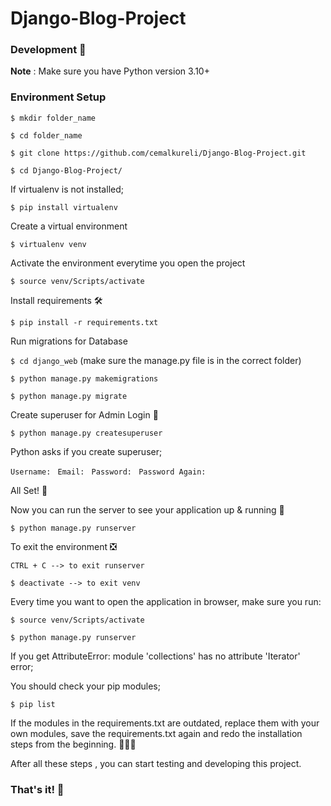 # Django-Blog-Project


### Development 👨
**Note** : Make sure you have Python version 3.10+


### Environment Setup 

`$ mkdir folder_name`

`$ cd folder_name`

`$ git clone https://github.com/cemalkureli/Django-Blog-Project.git`

`$ cd Django-Blog-Project/`


If virtualenv is not installed;

`$ pip install virtualenv`


Create a virtual environment

`$ virtualenv venv`


Activate the environment everytime you open the project

`$ source venv/Scripts/activate`


Install requirements 🛠

`$ pip install -r requirements.txt`


Run migrations for Database 

`$ cd django_web` (make sure the manage.py file is in the correct folder)

`$ python manage.py makemigrations`

`$ python manage.py migrate`


Create superuser for Admin Login 🔐

`$ python manage.py createsuperuser`


Python asks if you create superuser;

`Username: `
`Email: `
`Password: `
`Password Again: `


All Set! 🤩


Now you can run the server to see your application up & running 🚀

`$ python manage.py runserver`


To exit the environment ❎

`CTRL + C --> to exit runserver`

`$ deactivate --> to exit venv`


Every time you want to open the application in browser, make sure you run:

`$ source venv/Scripts/activate`

`$ python manage.py runserver`



If you get AttributeError: module 'collections' has no attribute 'Iterator' error;

You should check your pip modules;

`$ pip list `

If the modules in the requirements.txt are outdated, replace them with your own modules, save the requirements.txt again 
and redo the installation steps from the beginning. 🤩🤩🤩


After all these steps , you can start testing and developing this project.

### That's it! 👨



